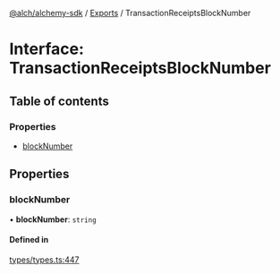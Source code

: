 [@alch/alchemy-sdk](../README.md) / [Exports](../modules.md) / TransactionReceiptsBlockNumber

# Interface: TransactionReceiptsBlockNumber

## Table of contents

### Properties

- [blockNumber](TransactionReceiptsBlockNumber.md#blocknumber)

## Properties

### blockNumber

• **blockNumber**: `string`

#### Defined in

[types/types.ts:447](https://github.com/alchemyplatform/alchemy-sdk-js/blob/865aa2b/src/types/types.ts#L447)
